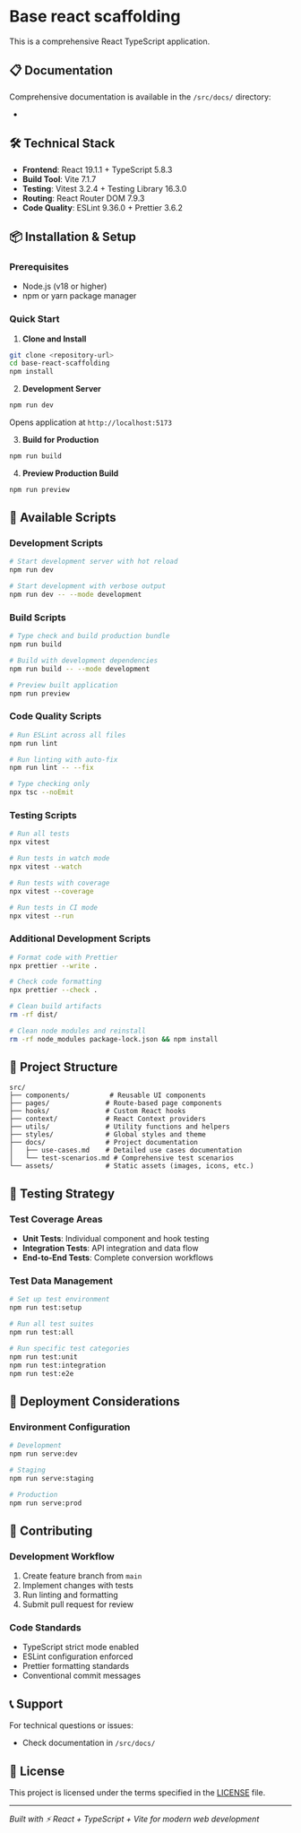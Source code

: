 # Base react scaffolding

This is a comprehensive React TypeScript application.

## 📋 Documentation

Comprehensive documentation is available in the `/src/docs/` directory:

- 

## 🛠️ Technical Stack

- **Frontend**: React 19.1.1 + TypeScript 5.8.3
- **Build Tool**: Vite 7.1.7
- **Testing**: Vitest 3.2.4 + Testing Library 16.3.0
- **Routing**: React Router DOM 7.9.3
- **Code Quality**: ESLint 9.36.0 + Prettier 3.6.2

## 📦 Installation & Setup

### Prerequisites

- Node.js (v18 or higher)
- npm or yarn package manager

### Quick Start

1. **Clone and Install**

```bash
git clone <repository-url>
cd base-react-scaffolding
npm install
```

2. **Development Server**

```bash
npm run dev
```

Opens application at `http://localhost:5173`

3. **Build for Production**

```bash
npm run build
```

4. **Preview Production Build**

```bash
npm run preview
```

## 🔧 Available Scripts

### Development Scripts

```bash
# Start development server with hot reload
npm run dev

# Start development with verbose output
npm run dev -- --mode development
```

### Build Scripts

```bash
# Type check and build production bundle
npm run build

# Build with development dependencies
npm run build -- --mode development

# Preview built application
npm run preview
```

### Code Quality Scripts

```bash
# Run ESLint across all files
npm run lint

# Run linting with auto-fix
npm run lint -- --fix

# Type checking only
npx tsc --noEmit
```

### Testing Scripts

```bash
# Run all tests
npx vitest

# Run tests in watch mode
npx vitest --watch

# Run tests with coverage
npx vitest --coverage

# Run tests in CI mode
npx vitest --run
```

### Additional Development Scripts

```bash
# Format code with Prettier
npx prettier --write .

# Check code formatting
npx prettier --check .

# Clean build artifacts
rm -rf dist/

# Clean node modules and reinstall
rm -rf node_modules package-lock.json && npm install
```

## 📁 Project Structure

```
src/
├── components/          # Reusable UI components
├── pages/              # Route-based page components
├── hooks/              # Custom React hooks
├── context/            # React Context providers
├── utils/              # Utility functions and helpers
├── styles/             # Global styles and theme
├── docs/               # Project documentation
│   ├── use-cases.md    # Detailed use cases documentation
│   └── test-scenarios.md # Comprehensive test scenarios
└── assets/             # Static assets (images, icons, etc.)
```

## 🧪 Testing Strategy

### Test Coverage Areas

- **Unit Tests**: Individual component and hook testing
- **Integration Tests**: API integration and data flow
- **End-to-End Tests**: Complete conversion workflows

### Test Data Management

```bash
# Set up test environment
npm run test:setup

# Run all test suites
npm run test:all

# Run specific test categories
npm run test:unit
npm run test:integration
npm run test:e2e
```

## 🚀 Deployment Considerations

### Environment Configuration

```bash
# Development
npm run serve:dev

# Staging
npm run serve:staging

# Production
npm run serve:prod
```

## 🤝 Contributing

### Development Workflow

1. Create feature branch from `main`
2. Implement changes with tests
3. Run linting and formatting
4. Submit pull request for review

### Code Standards

- TypeScript strict mode enabled
- ESLint configuration enforced
- Prettier formatting standards
- Conventional commit messages

## 📞 Support

For technical questions or issues:

- Check documentation in `/src/docs/`

## 📄 License

This project is licensed under the terms specified in the [LICENSE](LICENSE) file.

---

_Built with ⚡ React + TypeScript + Vite for modern web development_
